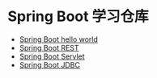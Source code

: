 # Spring Boot 学习仓库
- [Spring Boot hello world](lesson01/readme.md)
- [Spring Boot REST](lesson02/readme.md)
- [Spring Boot Servlet](lesson03/readme.md)
- [Spring Boot JDBC](lesson04/readme.md)